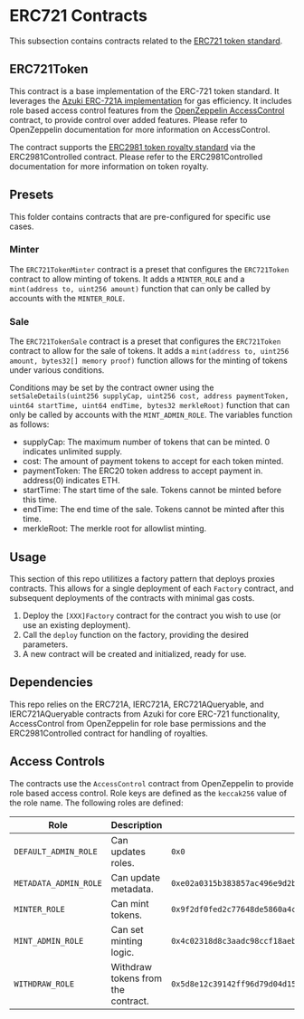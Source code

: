 # ERC721 Contracts

This subsection contains contracts related to the [ERC721 token standard](https://eips.ethereum.org/EIPS/eip-721).

## ERC721Token

This contract is a base implementation of the ERC-721 token standard. It leverages the [Azuki ERC-721A implementation](https://www.erc721a.org/) for gas efficiency. It includes role based access control features from the [OpenZeppelin AccessControl](https://docs.openzeppelin.com/contracts/4.x/access-control) contract, to provide control over added features. Please refer to OpenZeppelin documentation for more information on AccessControl.

The contract supports the [ERC2981 token royalty standard](https://eips.ethereum.org/EIPS/eip-2981) via the ERC2981Controlled contract. Please refer to the ERC2981Controlled documentation for more information on token royalty.

## Presets

This folder contains contracts that are pre-configured for specific use cases.

### Minter

The `ERC721TokenMinter` contract is a preset that configures the `ERC721Token` contract to allow minting of tokens. It adds a `MINTER_ROLE` and a `mint(address to, uint256 amount)` function that can only be called by accounts with the `MINTER_ROLE`.

### Sale

The `ERC721TokenSale` contract is a preset that configures the `ERC721Token` contract to allow for the sale of tokens. It adds a `mint(address to, uint256 amount, bytes32[] memory proof)` function allows for the minting of tokens under various conditions.

Conditions may be set by the contract owner using the `setSaleDetails(uint256 supplyCap, uint256 cost, address paymentToken, uint64 startTime, uint64 endTime, bytes32 merkleRoot)` function that can only be called by accounts with the `MINT_ADMIN_ROLE`. The variables function as follows:

- supplyCap: The maximum number of tokens that can be minted. 0 indicates unlimited supply.
- cost: The amount of payment tokens to accept for each token minted.
- paymentToken: The ERC20 token address to accept payment in. address(0) indicates ETH.
- startTime: The start time of the sale. Tokens cannot be minted before this time.
- endTime: The end time of the sale. Tokens cannot be minted after this time.
- merkleRoot: The merkle root for allowlist minting.

## Usage

This section of this repo utilitizes a factory pattern that deploys proxies contracts. This allows for a single deployment of each `Factory` contract, and subsequent deployments of the contracts with minimal gas costs.

1. Deploy the `[XXX]Factory` contract for the contract you wish to use (or use an existing deployment).
2. Call the `deploy` function on the factory, providing the desired parameters.
3. A new contract will be created and initialized, ready for use.

## Dependencies

This repo relies on the ERC721A, IERC721A, ERC721AQueryable, and IERC721AQueryable contracts from Azuki for core ERC-721 functionality, AccessControl from OpenZeppelin for role base permissions and the ERC2981Controlled contract for handling of royalties.

## Access Controls

The contracts use the `AccessControl` contract from OpenZeppelin to provide role based access control.
Role keys are defined as the `keccak256` value of the role name.
The following roles are defined:

| Role                  | Description                        | Key                                                                  |
| --------------------- | ---------------------------------- | -------------------------------------------------------------------- |
| `DEFAULT_ADMIN_ROLE`  | Can updates roles.                 | `0x0`                                                                |
| `METADATA_ADMIN_ROLE` | Can update metadata.               | `0xe02a0315b383857ac496e9d2b2546a699afaeb4e5e83a1fdef64376d0b74e5a5` |
| `MINTER_ROLE`         | Can mint tokens.                   | `0x9f2df0fed2c77648de5860a4cc508cd0818c85b8b8a1ab4ceeef8d981c8956a6` |
| `MINT_ADMIN_ROLE`     | Can set minting logic.             | `0x4c02318d8c3aadc98ccf18aebbf3126f651e0c3f6a1de5ff8edcf6724a2ad5c2` |
| `WITHDRAW_ROLE`       | Withdraw tokens from the contract. | `0x5d8e12c39142ff96d79d04d15d1ba1269e4fe57bb9d26f43523628b34ba108ec` |
